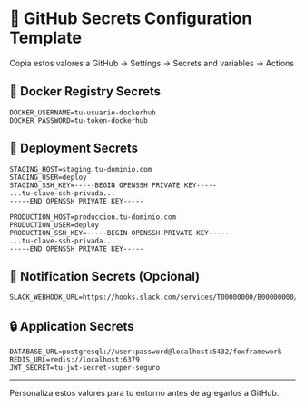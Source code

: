 # 🔐 GitHub Secrets Configuration Template

Copia estos valores a GitHub → Settings → Secrets and variables → Actions

## 🐳 Docker Registry Secrets

```
DOCKER_USERNAME=tu-usuario-dockerhub
DOCKER_PASSWORD=tu-token-dockerhub
```

## 🚀 Deployment Secrets

```
STAGING_HOST=staging.tu-dominio.com
STAGING_USER=deploy
STAGING_SSH_KEY=-----BEGIN OPENSSH PRIVATE KEY-----
...tu-clave-ssh-privada...
-----END OPENSSH PRIVATE KEY-----

PRODUCTION_HOST=produccion.tu-dominio.com  
PRODUCTION_USER=deploy
PRODUCTION_SSH_KEY=-----BEGIN OPENSSH PRIVATE KEY-----
...tu-clave-ssh-privada...
-----END OPENSSH PRIVATE KEY-----
```

## 📢 Notification Secrets (Opcional)

```
SLACK_WEBHOOK_URL=https://hooks.slack.com/services/T00000000/B00000000/XXXXXXXXXXXXXXXXXXXXXXXX
```

## 🔒 Application Secrets

```
DATABASE_URL=postgresql://user:password@localhost:5432/foxframework
REDIS_URL=redis://localhost:6379  
JWT_SECRET=tu-jwt-secret-super-seguro
```

---

Personaliza estos valores para tu entorno antes de agregarlos a GitHub.
